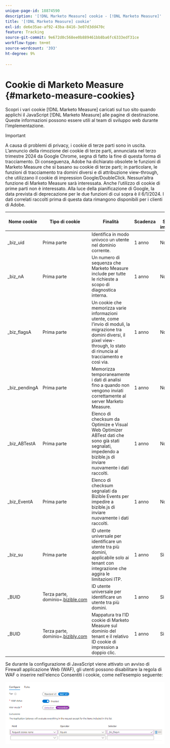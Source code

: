 ```yaml
---
unique-page-id: 18874590
description: '[!DNL Marketo Measure] cookie - [!DNL Marketo Measure]'
title: '[!DNL Marketo Measure] cookie'
exl-id: de6e35ae-af92-43ba-8416-3e07d3dd470c
feature: Tracking
source-git-commit: 9e672d0c568ee0b889461bb8ba6fc6333edf31ce
workflow-type: tm+mt
source-wordcount: '393'
ht-degree: 9%

---
```


# Cookie di Marketo Measure {#marketo-measure-cookies}

Scopri i vari cookie [!DNL Marketo Measure] caricati sul tuo sito quando applichi il JavaScript [!DNL Marketo Measure] alle pagine di destinazione. Queste informazioni possono essere utili al team di sviluppo web durante l’implementazione.

>[!IMPORTANT]
>
>A causa di problemi di privacy, i cookie di terze parti sono in uscita. L’annuncio della rimozione dei cookie di terze parti, annunciata nel terzo trimestre 2024 da Google Chrome, segna di fatto la fine di questa forma di tracciamento. Di conseguenza, Adobe ha dichiarato obsolete le funzioni di Marketo Measure che si basano su cookie di terze parti; in particolare, le funzioni di tracciamento tra domini diversi e di attribuzione view-through, che utilizzano il cookie di impression Google/DoubleClick. Nessun’altra funzione di Marketo Measure sarà interessata. Anche l’utilizzo di cookie di prime parti non è interessato. Alla luce della pianificazione di Google, la data prevista di deprecazione per le due funzioni di cui sopra è il 6/1/2024. I dati correlati raccolti prima di questa data rimangono disponibili per i clienti di Adobe.

<table>
<thead>
  <tr>
    <th>Nome cookie</th>
    <th>Tipo di cookie</th>
    <th>Finalità</th>
    <th>Scadenza</th>
    <th>Il flag Secure è impostato?<br></th>
    <th>Il flag Solo HTTP è impostato?</th>
    <th>Impostazione cookie</th>
  </tr>
</thead>
<tbody>
  <tr>
    <td>_biz_uid</td>
    <td>Prima parte</td>
    <td>Identifica in modo univoco un utente nel dominio corrente.</td>
    <td>1 anno</td>
    <td>No</td>
    <td>No</td>
    <td>bizible.js</td>
  </tr>
  <tr>
    <td>_biz_nA</td>
    <td>Prima parte</td>
    <td>Un numero di sequenza che Marketo Measure include per tutte le richieste a scopo di diagnostica interna.</td>
    <td>1 anno</td>
    <td>No</td>
    <td>No</td>
    <td>bizible.js</td>
  </tr>
  <tr>
    <td>_biz_flagsA</td>
    <td>Prima parte</td>
    <td>Un cookie che memorizza varie informazioni utente, come l’invio di moduli, la migrazione tra domini diversi, il pixel view-through, lo stato di rinuncia al tracciamento e così via.</td>
    <td>1 anno</td>
    <td>No</td>
    <td>No</td>
    <td>bizible.js</td>
  </tr>
  <tr>
    <td>_biz_pendingA</td>
    <td>Prima parte</td>
    <td>Memorizza temporaneamente i dati di analisi fino a quando non vengono inviati correttamente al server Marketo Measure.</td>
    <td>1 anno</td>
    <td>No</td>
    <td>No</td>
    <td>bizible.js</td>
  </tr>
  <tr>
    <td>_biz_ABTestA</td>
    <td>Prima parte</td>
    <td>Elenco di checksum da Optimize e Visual Web Optimizer ABTest dati che sono già stati segnalati, impedendo a bizible.js di inviare nuovamente i dati raccolti.</td>
    <td>1 anno</td>
    <td>No</td>
    <td>No</td>
    <td>bizible.js</td>
  </tr>
  <tr>
    <td>_biz_EventA</td>
    <td>Prima parte</td>
    <td>Elenco di checksum segnalati da Bizible Events per impedire a bizible.js di inviare nuovamente i dati raccolti.</td>
    <td>1 anno</td>
    <td>No</td>
    <td>No</td>
    <td>bizible.js</td>
  </tr>
  <tr>
    <td>_biz_su</td>
    <td>Prima parte</td>
    <td>ID utente universale per identificare un utente tra più domini, applicabile solo ai tenant con integrazione che aggira le limitazioni ITP.</td>
    <td>1 anno</td>
    <td>Sì</td>
    <td>No</td>
    <td>Edgecast</td>
  </tr>
  <tr>
    <td>_BUID</td>
    <td>Terza parte, dominio=.<a href="https://business.adobe.com/products/marketo/bizible.html">bizible.com</a></td>
    <td>ID utente universale per identificare un utente tra più domini.</td>
    <td>1 anno</td>
    <td>Sì</td>
    <td>No</td>
    <td>Edgecast</td>
  </tr>
  <tr>
    <td>_BUID</td>
    <td>Terza parte, dominio=.<a href="http://bizibly.com/">bizibly.com</a></td>
    <td>Mappatura tra l’ID cookie di Marketo Measure sul dominio del tenant e il relativo ID cookie di impression a doppio clic.</td>
    <td>1 anno</td>
    <td>Sì</td>
    <td>No</td>
    <td>Edgecast</td>
  </tr>
</tbody>
</table>

Se durante la configurazione di JavaScript viene attivato un avviso di Firewall applicazione Web (WAF), gli utenti possono disabilitare la regola di WAF o inserire nell&#39;elenco Consentiti i cookie, come nell’esempio seguente:

![](assets/marketo-measure-cookies-1.png)
